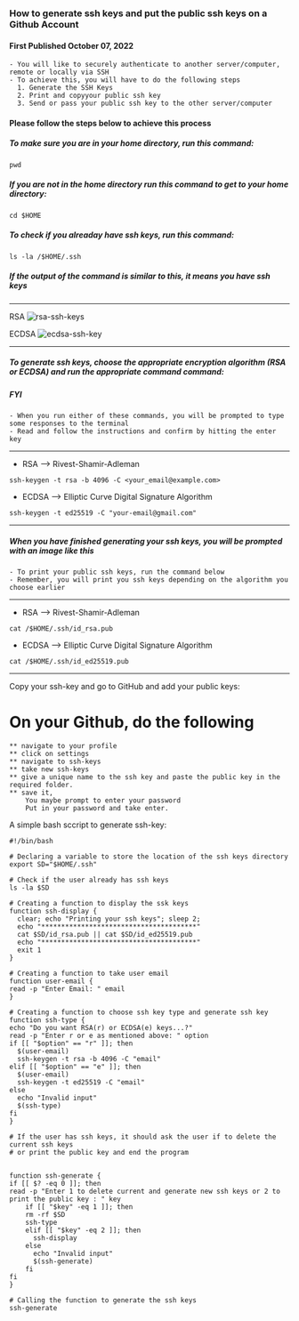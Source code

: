 ###  How to generate ssh keys and put the public ssh keys on a Github Account
#### First Published October 07, 2022
  
~~~
- You will like to securely authenticate to another server/computer, remote or locally via SSH
- To achieve this, you will have to do the following steps
  1. Generate the SSH Keys
  2. Print and copyyour public ssh key 
  3. Send or pass your public ssh key to the other server/computer
~~~

#### Please follow the steps below to achieve this process

  ##### To make sure you are in your home directory, run this command:
  ```
  pwd
  ```

  ##### If you are not in the home directory run this command to get to your home directory:
  ```
  cd $HOME
  ```

  ##### To check if you alreaday have ssh keys, run this command:
  ```
  ls -la /$HOME/.ssh
  ```
  ##### If the output of the command is similar to this, it means you have ssh keys
  ***
  RSA ![rsa-ssh-keys](https://user-images.githubusercontent.com/101201113/195610507-62e196bf-41f8-4e76-aac0-1ffd116c334e.png)


  ECDSA ![ecdsa-ssh-key](https://user-images.githubusercontent.com/101201113/195609492-7b94dda8-b26c-4d41-a042-7419a8553925.png)

  ***  
  ##### To generate  ssh keys, choose the appropriate encryption algorithm (RSA or ECDSA) and run the appropriate command command:
  ##### FYI
    - When you run either of these commands, you will be prompted to type some responses to the terminal 
    - Read and follow the instructions and confirm by hitting the enter key
  ***
   - RSA --> Rivest-Shamir-Adleman
  ```
  ssh-keygen -t rsa -b 4096 -C <your_email@example.com>
  ```
   - ECDSA --> Elliptic Curve Digital Signature Algorithm
  ```
  ssh-keygen -t ed25519 -C "your-email@gmail.com"
  ```
  ***
  ##### When you have finished generating your ssh keys, you will be prompted with an image like this
    - To print your public ssh keys, run the command below
    - Remember, you will print you ssh keys depending on the algorithm you choose earlier
  ***
   - RSA --> Rivest-Shamir-Adleman
  ```
  cat /$HOME/.ssh/id_rsa.pub
  ```
   - ECDSA --> Elliptic Curve Digital Signature Algorithm
  ```
  cat /$HOME/.ssh/id_ed25519.pub
  ```
  ***

  Copy your ssh-key and go to GitHub and add your public keys:
  # On your Github, do the following
    ** navigate to your profile
    ** click on settings
    ** navigate to ssh-keys
    ** take new ssh-keys
    ** give a unique name to the ssh key and paste the public key in the required folder.
    ** save it, 
        You maybe prompt to enter your password
        Put in your password and take enter.

  A simple bash sccript to generate ssh-key:
  ```
#!/bin/bash

# Declaring a variable to store the location of the ssh keys directory
export SD="$HOME/.ssh"

# Check if the user already has ssh keys
ls -la $SD

# Creating a function to display the ssk keys
function ssh-display {
    clear; echo "Printing your ssh keys"; sleep 2;
    echo "***************************************"
    cat $SD/id_rsa.pub || cat $SD/id_ed25519.pub
    echo "***************************************"
    exit 1
}

# Creating a function to take user email
function user-email {
read -p "Enter Email: " email
}

# Creating a function to choose ssh key type and generate ssh key
function ssh-type {
  echo "Do you want RSA(r) or ECDSA(e) keys...?"
  read -p "Enter r or e as mentioned above: " option
  if [[ "$option" == "r" ]]; then
    $(user-email)
    ssh-keygen -t rsa -b 4096 -C "email"
  elif [[ "$option" == "e" ]]; then
    $(user-email)
    ssh-keygen -t ed25519 -C "email"
  else 
    echo "Invalid input"
    $(ssh-type)
  fi
}

# If the user has ssh keys, it should ask the user if to delete the current ssh keys
# or print the public key and end the program


function ssh-generate {
  if [[ $? -eq 0 ]]; then
  read -p "Enter 1 to delete current and generate new ssh keys or 2 to print the public key : " key
      if [[ "$key" -eq 1 ]]; then
      rm -rf $SD
      ssh-type
      elif [[ "$key" -eq 2 ]]; then
        ssh-display
      else
        echo "Invalid input"
        $(ssh-generate)
      fi
  fi
}

# Calling the function to generate the ssh keys
ssh-generate
  ```
